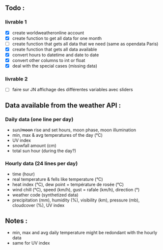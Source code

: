## Todo :

### livrable 1

- [x] create worldweatheronline account
- [x] create function to get all data for one month
- [ ] create function that gets all data that we need (same as opendata Paris)
- [x] create function that gets all data available
- [x] convert hours to datetime and date to date
- [x] convert other columns to int or float
- [x] deal with the special cases (missing data)

### livrable 2

- [ ] faire sur JN affichage des différentes variables avec sliders


## Data available from the weather API :

### Daily data (one line per day)

- sun/~~moon~~ rise and set hours, moon phase, moon illumination
- min, max & avg temperatures of the day (°C)
- UV index
- snowfall amount (cm)
- total sun hour (during the day?)

### Hourly data (24 lines per day)

- time (hour)
- real temperature & fells like temperature (°C)
- heat index (°C), dew point = température de rosée (°C)
- wind chill (°C), speed (km/h), gust = rafale (km/h), direction (°)
- weather code (synthetized data)
- precipitation (mm), humidity (%), visibility (km), pressure (mb), cloudcover (%), UV index

## Notes :

- min, max and avg daily temperature might be redondant with the hourly data
- same for UV index

